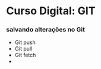 # Curso Digital: GIT

### salvando alterações no Git
 * Git push
 * Git pull
 * Git fetch
 * 








